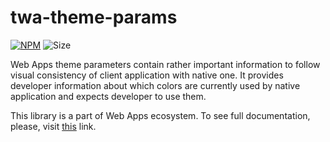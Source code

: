 # twa-theme-params

[npm-badge]: https://img.shields.io/npm/v/twa-theme-params?logo=npm

[npm-link]: https://npmjs.com/package/twa-theme-params

[size-badge]: https://img.shields.io/bundlephobia/minzip/twa-theme-params

[![NPM][npm-badge]][npm-link]
![Size][size-badge]

Web Apps theme parameters contain rather important information to follow visual
consistency of client application with native one. It provides developer
information about which colors are currently used by native application and
expects developer to use them.

This library is a part of Web Apps ecosystem. To see full documentation, please,
visit [this](https://telegram-web-apps.github.io/twa/docs/libraries/twa-bridge)
link.